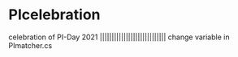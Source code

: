 # PIcelebration
celebration of PI-Day 2021
||||||||||||||||||||||||||||
change variable in PImatcher.cs
